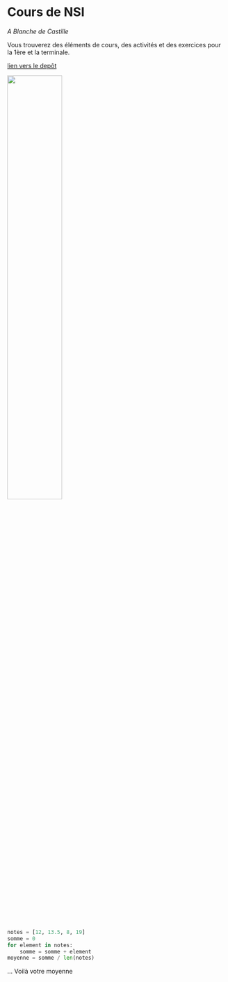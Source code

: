 # Cours de NSI
*A Blanche de Castille*


Vous trouverez des éléments de cours, des activités et des exercices pour la 1ère et la terminale.

[lien vers le depôt](http://daldegan.yo.fr/NSI.html)

<img src="http://dailygeekshow.com/wp-content/uploads/sites/2/2016/02/bob-%C3%A9ponge-anecdote-maison.jpg" width=50%>

```python
notes = [12, 13.5, 8, 19]
somme = 0
for element in notes:
    somme = somme + element
moyenne = somme / len(notes)
```

... Voilà votre moyenne
